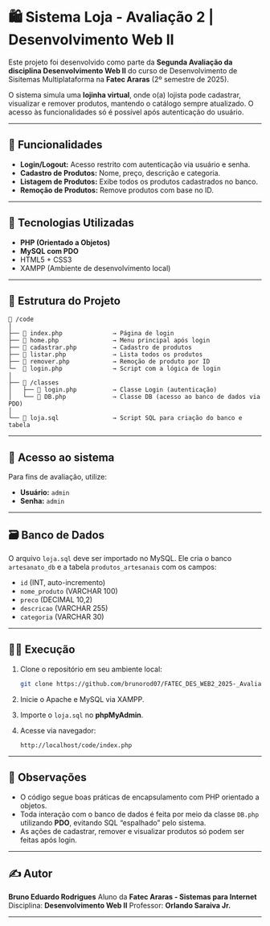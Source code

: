 # 🛍️ Sistema Loja - Avaliação 2 | Desenvolvimento Web II

Este projeto foi desenvolvido como parte da **Segunda Avaliação da disciplina Desenvolvimento Web II** do curso de Desenvolvimento de Sisitemas Multiplataforma na **Fatec Araras** (2º semestre de 2025).

O sistema simula uma **lojinha virtual**, onde o(a) lojista pode cadastrar, visualizar e remover produtos, mantendo o catálogo sempre atualizado. O acesso às funcionalidades só é possível após autenticação do usuário.

---

## 🎯 Funcionalidades

* **Login/Logout:** Acesso restrito com autenticação via usuário e senha.
* **Cadastro de Produtos:** Nome, preço, descrição e categoria.
* **Listagem de Produtos:** Exibe todos os produtos cadastrados no banco.
* **Remoção de Produtos:** Remove produtos com base no ID.

---

## 🧱 Tecnologias Utilizadas

* **PHP (Orientado a Objetos)**
* **MySQL com PDO**
* HTML5 + CSS3
* XAMPP (Ambiente de desenvolvimento local)

---

## 📁 Estrutura do Projeto

```
📂 /code
│
├── 📄 index.php              → Página de login
├── 📄 home.php               → Menu principal após login
├── 📄 cadastrar.php          → Cadastro de produtos
├── 📄 listar.php             → Lista todos os produtos
├── 📄 remover.php            → Remoção de produto por ID
└─  📄 login.php              → Script com a lógica de login
│
├── 📂 /classes
│   ├── 📄 login.php          → Classe Login (autenticação)
│   └── 📄 DB.php             → Classe DB (acesso ao banco de dados via PDO)
│
└── 📄 loja.sql               → Script SQL para criação do banco e tabela
```

---

## 🔑 Acesso ao sistema

Para fins de avaliação, utilize:

* **Usuário:** `admin`
* **Senha:** `admin`

---

## 🗃️ Banco de Dados

O arquivo `loja.sql` deve ser importado no MySQL. Ele cria o banco `artesanato_db` e a tabela `produtos_artesanais` com os campos:

* `id` (INT, auto-incremento)
* `nome_produto` (VARCHAR 100)
* `preco` (DECIMAL 10,2)
* `descricao` (VARCHAR 255)
* `categoria` (VARCHAR 30)

---

## 👨‍💻 Execução

1. Clone o repositório em seu ambiente local:

   ```bash
   git clone https://github.com/brunorod07/FATEC_DES_WEB2_2025-_Avaliacao2.git
   ```

2. Inicie o Apache e MySQL via XAMPP.

3. Importe o `loja.sql` no **phpMyAdmin**.

4. Acesse via navegador:

   ```
   http://localhost/code/index.php
   ```

---

## 📌 Observações

* O código segue boas práticas de encapsulamento com PHP orientado a objetos.
* Toda interação com o banco de dados é feita por meio da classe `DB.php` utilizando **PDO**, evitando SQL “espalhado” pelo sistema.
* As ações de cadastrar, remover e visualizar produtos só podem ser feitas após login.

---

## ✍️ Autor

**Bruno Eduardo Rodrigues**
Aluno da **Fatec Araras - Sistemas para Internet**
Disciplina: **Desenvolvimento Web II**
Professor: **Orlando Saraiva Jr.**

---
